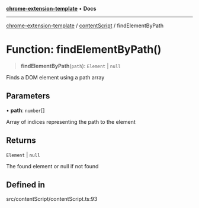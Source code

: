 [**chrome-extension-template**](../../README.md) • **Docs**

***

[chrome-extension-template](../../modules.md) / [contentScript](../README.md) / findElementByPath

# Function: findElementByPath()

> **findElementByPath**(`path`): `Element` \| `null`

Finds a DOM element using a path array

## Parameters

• **path**: `number`[]

Array of indices representing the path to the element

## Returns

`Element` \| `null`

The found element or null if not found

## Defined in

src/contentScript/contentScript.ts:93
